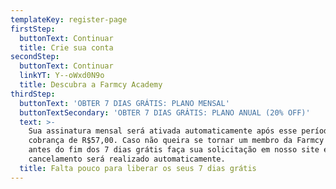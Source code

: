 ```yaml
---
templateKey: register-page
firstStep:
  buttonText: Continuar
  title: Crie sua conta
secondStep:
  buttonText: Continuar
  linkYT: Y--oWxd0N9o
  title: Descubra a Farmcy Academy
thirdStep:
  buttonText: 'OBTER 7 DIAS GRÁTIS: PLANO MENSAL'
  buttonTextSecondary: 'OBTER 7 DIAS GRÁTIS: PLANO ANUAL (20% OFF)'
  text: >-
    Sua assinatura mensal será ativada automaticamente após esse período com a
    cobrança de R$57,00. Caso não queira se tornar um membro da Farmcy Academy,
    antes do fim dos 7 dias grátis faça sua solicitação em nosso site e seu
    cancelamento será realizado automaticamente.
  title: Falta pouco para liberar os seus 7 dias grátis
---
```


